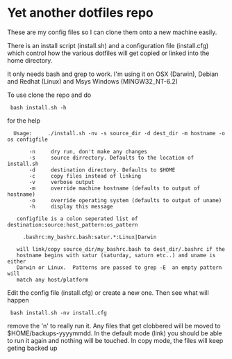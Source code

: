 
# Yet another dotfiles repo #

These are my config files so I can clone them onto a new machine easily.

There is an install script (install.sh) and a configuration file (install.cfg)
which control how the various dotfiles will get copied or linked into the home
directory.

It only needs bash and grep to work. I'm using it on OSX (Darwin), Debian and
Redhat (Linux) and Msys Windows (MINGW32_NT-6.2)

To use clone the repo and do

     bash install.sh -h

for the help

      Usage:     ./install.sh -nv -s source_dir -d dest_dir -m hostname -o os configfile

           -n     dry run, don't make any changes
           -s     source dirrectory. Defaults to the location of install.sh
           -d     destination directory. Defaults to $HOME
           -c     copy files instead of linking
           -v     verbose output
           -m     override machine hostname (defaults to output of hostname)
           -o     override operating system (defaults to output of uname)
           -h     display this message

       configfile is a colon seperated list of destination:source:host_pattern:os_pattern

         .bashrc:my_bashrc.bash:satur.*:Linux|Darwin

	   will link/copy source_dir/my_bashrc.bash to dest_dir/.bashrc if the
	   hostname begins with satur (saturday, saturn etc..) and uname is either
	   Darwin or Linux.  Patterns are passed to grep -E  an empty pattern will
	   match any host/platform

Edit the config file (install.cfg) or create a new one. Then see what will
happen

     bash install.sh -nv install.cfg

remove the 'n' to really run it.  Any files that get clobbered will be moved
to $HOME/backups-yyyymmdd. In the default mode (link) you should be able to
run it again and nothing will be touched.  In copy mode, the files will keep
geting backed up

